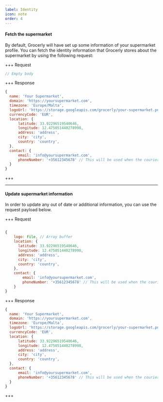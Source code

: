 ```yaml
---
label: Identity
icon: note
order: 4
---
```


#### Fetch the supermarket

By default, Grocerly will have set up some information of your supermarket profile. You can fetch the identity information that Grocerly stores about the supermarket by using the following request:

+++ Request

```js [!badge variant="success" text="GET"] /supermarket/identity
// Empty body
```

+++ Response

```js
{
  name: 'Your Supermarket',
  domain: 'https://yoursupermarket.com',
  timezone: 'Europe/Malta',
  logoUrl: 'https://storage.googleapis.com/grocerly/your-supermarket.png',
  currencyCode: 'EUR',
  location: {
      latitude: 33.92296519540646,
      longitude: 12.475051440278998,
      address: 'address',
      city: 'city',
      country: 'country',
  },
  contact: {
      email: 'info@yoursupermarket.com',
      phoneNumber: '+35612345678' // This will be used when the courier needs to contact the supermarket.
  }
}
```

+++

---

#### Update supermarket information

In order to update any out of date or additional information, you can use the request payload below.

+++ Request

```js [!badge variant="warning" text="PUT"] /supermarket/identity

{
    logo: File, // Array buffer
    location: {
      latitude: 33.92296519540646,
      longitude: 12.475051440278998,
      address: 'address',
      city: 'city',
      country: 'country',
    },
    contact: {
        email: 'info@yoursupermarket.com',
        phoneNumber: '+35612345678' // This will be used when the courier needs to contact the supermarket.
    }
}
```

+++ Response

```js
{
  name: 'Your Supermarket',
  domain: 'https://yoursupermarket.com',
  timezone: 'Europe/Malta',
  logoUrl: 'https://storage.googleapis.com/grocerly/your-supermarket.png',
  currencyCode: 'EUR',
  location: {
      latitude: 33.92296519540646,
      longitude: 12.475051440278998,
      address: 'address',
      city: 'city',
      country: 'country',
  },
  contact: {
      email: 'info@yoursupermarket.com',
      phoneNumber: '+35612345678' // This will be used when the courier needs to contact the supermarket.
  }
}
```

+++
